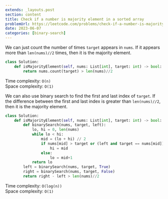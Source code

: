```yaml
---
extends: _layouts.post
section: content
title: Check if a number is majority element in a sorted array
problemUrl: https://leetcode.com/problems/check-if-a-number-is-majority-element-in-a-sorted-array/
date: 2023-06-07
categories: [binary-search]
---
```


We can just count the number of times `target` appears in `nums`. If it appears more than `len(nums)//2` times, then it is the majority element.

```python
class Solution:
    def isMajorityElement(self, nums: List[int], target: int) -> bool:
        return nums.count(target) > len(nums)//2
```

Time complexity: `O(n)` <br/>
Space complexity: `O(1)`

We can also use binary search to find the first and last index of `target`. If the difference between the first and last index is greater than `len(nums)//2`, then it is the majority element.

```python
class Solution:
    def isMajorityElement(self, nums: List[int], target: int) -> bool:
        def binarySearch(nums, target, left):
            lo, hi = 0, len(nums)
            while lo < hi:
                mid = (lo + hi) // 2
                if nums[mid] > target or (left and target == nums[mid]):
                    hi = mid
                else:
                    lo = mid+1
            return lo
        left = binarySearch(nums, target, True)
        right = binarySearch(nums, target, False)
        return right - left > len(nums)//2
```

Time complexity: `O(log(n))` <br/>
Space complexity: `O(1)`